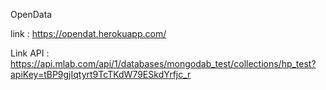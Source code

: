 OpenData

link : https://opendat.herokuapp.com/

Link API : https://api.mlab.com/api/1/databases/mongodab_test/collections/hp_test?apiKey=tBP9gjIqtyrt9TcTKdW79ESkdYrfjc_r
